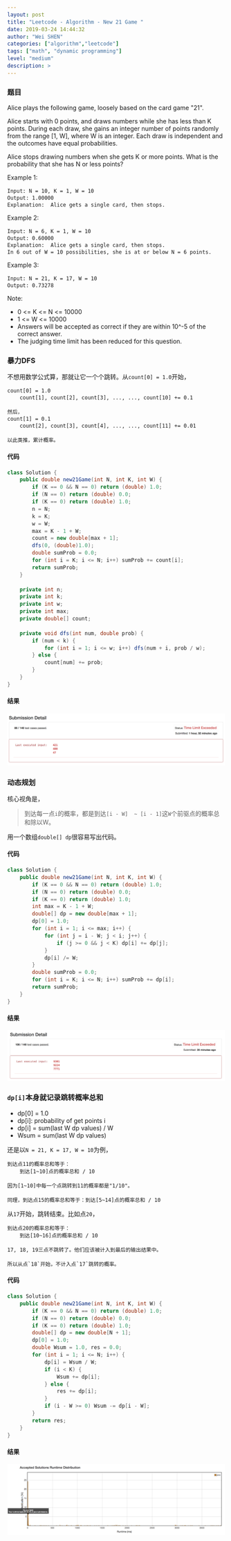 ```yaml
---
layout: post
title: "Leetcode - Algorithm - New 21 Game "
date: 2019-03-24 14:44:32
author: "Wei SHEN"
categories: ["algorithm","leetcode"]
tags: ["math", "dynamic programming"]
level: "medium"
description: >
---
```


### 题目
Alice plays the following game, loosely based on the card game "21".

Alice starts with 0 points, and draws numbers while she has less than K points.  During each draw, she gains an integer number of points randomly from the range [1, W], where W is an integer.  Each draw is independent and the outcomes have equal probabilities.

Alice stops drawing numbers when she gets K or more points.  What is the probability that she has N or less points?

Example 1:
```
Input: N = 10, K = 1, W = 10
Output: 1.00000
Explanation:  Alice gets a single card, then stops.
```

Example 2:
```
Input: N = 6, K = 1, W = 10
Output: 0.60000
Explanation:  Alice gets a single card, then stops.
In 6 out of W = 10 possibilities, she is at or below N = 6 points.
```

Example 3:
```
Input: N = 21, K = 17, W = 10
Output: 0.73278
```

Note:
* 0 <= K <= N <= 10000
* 1 <= W <= 10000
* Answers will be accepted as correct if they are within 10^-5 of the correct answer.
* The judging time limit has been reduced for this question.

### 暴力DFS
不想用数学公式算，那就让它一个个跳转。从`count[0] = 1.0`开始，
```
count[0] = 1.0
    count[1], count[2], count[3], ..., ..., count[10] += 0.1

然后，
count[1] = 0.1
    count[2], count[3], count[4], ..., ..., count[11] += 0.01

以此类推，累计概率。
```

#### 代码
```java
class Solution {
    public double new21Game(int N, int K, int W) {
        if (K == 0 && N == 0) return (double) 1.0;
        if (N == 0) return (double) 0.0;
        if (K == 0) return (double) 1.0;
        n = N;
        k = K;
        w = W;
        max = K - 1 + W;
        count = new double[max + 1];
        dfs(0, (double)1.0);
        double sumProb = 0.0;
        for (int i = K; i <= N; i++) sumProb += count[i];
        return sumProb;
    }

    private int n;
    private int k;
    private int w;
    private int max;
    private double[] count;

    private void dfs(int num, double prob) {
        if (num < k) {
            for (int i = 1; i <= w; i++) dfs(num + i, prob / w);
        } else {
            count[num] += prob;
        }
    }
}
```

#### 结果
![new-21-game-1](/images/leetcode/new-21-game-1.png)


### 动态规划
核心视角是，
> 到达每一点`i`的概率，都是到达`[i - W]  ~ [i - 1]`这`W`个前驱点的概率总和除以W。

用一个数组`double[] dp`很容易写出代码。

#### 代码
```java
class Solution {
    public double new21Game(int N, int K, int W) {
        if (K == 0 && N == 0) return (double) 1.0;
        if (N == 0) return (double) 0.0;
        if (K == 0) return (double) 1.0;
        int max = K - 1 + W;
        double[] dp = new double[max + 1];
        dp[0] = 1.0;
        for (int i = 1; i <= max; i++) {
            for (int j = i - W; j < i; j++) {
                if (j >= 0 && j < K) dp[i] += dp[j];
            }
            dp[i] /= W;
        }
        double sumProb = 0.0;
        for (int i = K; i <= N; i++) sumProb += dp[i];
        return sumProb;
    }
}
```

#### 结果
![new-21-game-2](/images/leetcode/new-21-game-2.png)


### `dp[i]`本身就记录跳转概率总和
* dp[0] = 1.0
* dp[i]: probability of get points i
* dp[i] = sum(last W dp values) / W
* Wsum = sum(last W dp values)

还是以`N = 21, K = 17, W = 10`为例，
```
到达点11的概率总和等于：
    到达[1~10]点的概率总和 / 10

因为[1~10]中每一个点跳转到11的概率都是"1/10"。

同理，到达点15的概率总和等于：到达[5~14]点的概率总和 / 10
```

从`17`开始，跳转结束。比如点`20`，
```
到达点20的概率总和等于：
    到达[10~16]点的概率总和 / 10

17, 18, 19三点不跳转了。他们应该被计入到最后的输出结果中。

所以从点`18`开始，不计入点`17`跳转的概率。
```

#### 代码
```java
class Solution {
    public double new21Game(int N, int K, int W) {
        if (K == 0 && N == 0) return (double) 1.0;
        if (N == 0) return (double) 0.0;
        if (K == 0) return (double) 1.0;
        double[] dp = new double[N + 1];
        dp[0] = 1.0;
        double Wsum = 1.0, res = 0.0;
        for (int i = 1; i <= N; i++) {
            dp[i] = Wsum / W;
            if (i < K) {
                Wsum += dp[i];
            } else {
                res += dp[i];
            }
            if (i - W >= 0) Wsum -= dp[i - W];
        }
        return res;
    }
}
```

#### 结果
![new-21-game-3](/images/leetcode/new-21-game-3.png)
